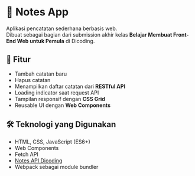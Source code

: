 # 📒 Notes App

Aplikasi pencatatan sederhana berbasis web.  
Dibuat sebagai bagian dari submission akhir kelas **Belajar Membuat Front-End Web untuk Pemula** di Dicoding.

## 🚀 Fitur
- Tambah catatan baru
- Hapus catatan
- Menampilkan daftar catatan dari **RESTful API**
- Loading indicator saat request API
- Tampilan responsif dengan **CSS Grid**
- Reusable UI dengan **Web Components**

## 🛠️ Teknologi yang Digunakan
- HTML, CSS, JavaScript (ES6+)
- Web Components
- Fetch API
- [Notes API Dicoding](https://notes-api.dicoding.dev/v2)
- Webpack sebagai module bundler
